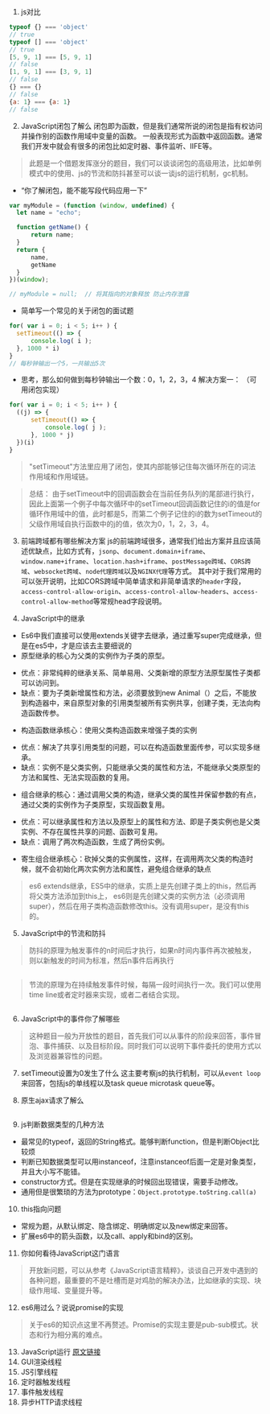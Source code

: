 

1. js对比

```js
typeof {} === 'object'
// true
typeof [] === 'object'
// true
[5, 9, 1] === [5, 9, 1]
// false
[1, 9, 1] === [3, 9, 1]
// false
{} === {}
// false
{a: 1} === {a: 1}
// false
```

2. JavaScript闭包了解么
闭包即为函数，但是我们通常所说的闭包是指有权访问并操作别的函数作用域中变量的函数。
一般表现形式为函数中返回函数。通常我们开发中就会有很多的闭包比如定时器、事件监听、IIFE等。
> 此题是一个借题发挥涨分的题目，我们可以谈谈闭包的高级用法，比如单例模式中的使用、js的节流和防抖甚至可以谈一谈js的运行机制，gc机制。


+ “你了解闭包，能不能写段代码应用一下”
```js
var myModule = (function (window, undefined) {
  let name = "echo";

  function getName() {
      return name;
  }
  return {
      name,
      getName
  }
})(window);

// myModule = null;  // 将其指向的对象释放 防止内存泄露
```

+ 简单写一个常见的关于闭包的面试题

```js
for( var i = 0; i < 5; i++ ) {
  setTimeout(() => {
      console.log( i );
  }, 1000 * i)
}
// 每秒钟输出一个5，一共输出5次
```
+ 思考，那么如何做到每秒钟输出一个数：0，1，2，3，4
解决方案一：
（可用闭包实现）
```js
for( var i = 0; i < 5; i++ ) {
  ((j) => {
      setTimeout(() => {
          console.log( j );
      }, 1000 * j)
  })(i)   
}

```
> "setTimeout"方法里应用了闭包，使其内部能够记住每次循环所在的词法作用域和作用域链。

>总结：  由于setTimeout中的回调函数会在当前任务队列的尾部进行执行，因此上面第一个例子中每次循环中的setTimeout回调函数记住的i的值是for循环作用域中的值，此时都是5，而第二个例子记住的i的数为setTimeout的父级作用域自执行函数中的j的值，依次为0，1，2，3，4。



3. 前端跨域都有哪些解决方案
js的前端跨域很多，通常我们给出方案并且应该简述优缺点，比如方式有，`jsonp`、`document.domain+iframe`、`window.name+iframe`、`location.hash+iframe`、`postMessage跨域`、`CORS跨域`、`websocket跨域`、`node代理跨域`以及`NGINX代理`等方式。
其中对于我们常用的可以张开说明，比如CORS跨域中简单请求和非简单请求的`header`字段，`access-control-allow-origin`、`access-control-allow-headers`、`access-control-allow-method`等常规head字段说明。

4. JavaScript中的继承
+ Es6中我们直接可以使用extends关键字去继承，通过重写super完成继承，但是在es5中，才是应该去主要细说的
+ 原型继承的核心为父类的实例作为子类的原型。
- 优点：非常纯粹的继承关系、简单易用、父类新增的原型方法原型属性子类都可以访问到。
- 缺点：要为子类新增属性和方法，必须要放到new Animal（）之后，不能放到构造器中，来自原型对象的引用类型被所有实例共享，创建子类，无法向构造函数传参。
+ 构造函数继承核心：使用父类构造函数来增强子类的实例
- 优点：解决了共享引用类型的问题，可以在构造函数里面传参，可以实现多继承。
- 缺点：实例不是父类实例，只能继承父类的属性和方法，不能继承父类原型的方法和属性、无法实现函数的复用。
+ 组合继承的核心：通过调用父类的构造，继承父类的属性并保留参数的有点，通过父类的实例作为子类原型，实现函数复用。
- 优点：可以继承属性和方法以及原型上的属性和方法、即是子类实例也是父类实例、不存在属性共享的问题、函数可复用。
- 缺点：调用了两次构造函数，生成了两份实例。
+ 寄生组合继承核心：砍掉父类的实例属性，这样，在调用两次父类的构造时候，就不会初始化两次实例方法和属性，避免组合继承的缺点

> es6 extends继承，ES5中的继承，实质上是先创建子类上的this，然后再将父类方法添加到this上，
> es6则是先创建父类的实例方法（必须调用super），然后在用子类构造函数修改this。没有调用super，是没有this的。


5. JavaScript中的节流和防抖
> 防抖的原理为触发事件的n时间后才执行，如果n时间内事件再次被触发，则以新触发的时间为标准，然后n事件后再执行
```js

```

> 节流的原理为在持续触发事件时候，每隔一段时间执行一次。我们可以使用time line或者定时器来实现，或者二者结合实现。

```js

```

6. JavaScript中的事件你了解哪些
> 这种题目一般为开放性的题目，首先我们可以从事件的阶段来回答，事件冒泡、事件捕获、以及目标阶段。同时我们可以说明下事件委托的使用方式以及浏览器兼容性的问题。


7. setTimeout设置为0发生了什么
这主要考察js的执行机制，可以从`event loop`来回答，包括js的单线程以及task queue microtask queue等。


8. 原生ajax请求了解么
```js

```

9. js判断数据类型的几种方法

- 最常见的typeof，返回的String格式。能够判断function，但是判断Object比较烦
- 判断已知数据类型可以用instanceof，注意instanceof后面一定是对象类型，并且大小写不能错。
- constructor方式。但是在实现继承的时候回出现错误，需要手动修改。
- 通用但是很繁琐的方法为prototype：`Object.prototype.toString.call(a)`

10. this指向问题
+ 常规为题，从默认绑定、隐含绑定、明确绑定以及new绑定来回答。
+ 扩展es6中的箭头函数，以及call、apply和bind的区别。

11. 你如何看待JavaScript这门语言
> 开放新问题，可以从参考《JavaScript语言精粹》，谈谈自己开发中遇到的各种问题，最重要的不是吐槽而是对鸡肋的解决办法，比如继承的实现、块级作用域、变量提升等。

12. es6用过么？说说promise的实现
> 关于es6的知识点这里不再赘述。Promise的实现主要是pub-sub模式。状态和行为相分离的难点。

13. JavaScript运行
[原文链接](http://www.jianshu.com/p/80350c9ec398)
1. GUI渲染线程
2. JS引擎线程
3. 定时器触发线程
4. 事件触发线程
5. 异步HTTP请求线程
